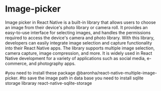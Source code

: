 # Image-picker
Image picker in React Native is a built-in library that allows users to choose an image from their device's photo library or camera roll. 
It provides an easy-to-use interface for selecting images, and handles the permissions required to access the device's camera and photo library.
With this library, developers can easily integrate image selection and capture functionality into their React Native apps. 
The library supports multiple image selection, camera capture, image compression, and more. 
It is widely used in React Native development for a variety of applications such as social media, e-commerce, and photography apps.


#you need to install these package
@baronha/react-native-multiple-image-picker.
#to save the image path in data base you need to install sqlite storage libraray
react-native-sqlite-storage
